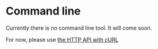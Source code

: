 Command line
============

Currently there is no command line tool. It will come soon.

For now, please use [the HTTP API with cURL](http_api.md)